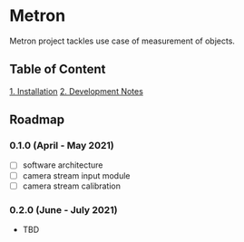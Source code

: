 # Metron
Metron project tackles use case of measurement of objects.

## Table of Content
[1. Installation](/docs/project_installation.md)
[2. Development Notes](/docs/project_installation.md)

## Roadmap
### 0.1.0 (April - May 2021)
- [ ] software architecture
- [ ] camera stream input module
- [ ] camera stream calibration
### 0.2.0 (June - July 2021)
- TBD
